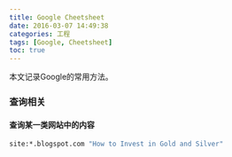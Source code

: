 ```yaml
---
title: Google Cheetsheet
date: 2016-03-07 14:49:38
categories: 工程
tags: [Google, Cheetsheet]
toc: true
---
```


本文记录Google的常用方法。

### 查询相关

#### 查询某一类网站中的内容

```bash
site:*.blogspot.com "How to Invest in Gold and Silver"
```
